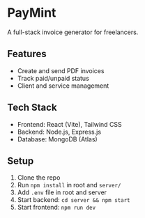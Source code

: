 # PayMint

A full-stack invoice generator for freelancers.

## Features

- Create and send PDF invoices
- Track paid/unpaid status
- Client and service management

## Tech Stack

- Frontend: React (Vite), Tailwind CSS
- Backend: Node.js, Express.js
- Database: MongoDB (Atlas)

## Setup

1. Clone the repo
2. Run `npm install` in root and `server/`
3. Add `.env` file in root and server
4. Start backend: `cd server && npm start`
5. Start frontend: `npm run dev`
